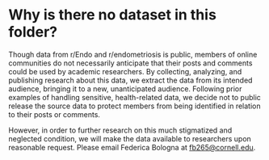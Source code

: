 # Why is there no dataset in this folder?

Though data from r/Endo and r/endometriosis is public, members of online communities do not necessarily anticipate that their posts and comments could be used by academic researchers. By collecting, analyzing, and publishing research about this data, we extract the data from its intended audience, bringing it to a new, unanticipated audience. Following prior examples of handling sensitive, health-related data, we decide not to public release the source data to protect members from being identified in relation to their posts or comments.

However, in order to further research on this much stigmatized and neglected condition, we will make the data available to researchers upon reasonable request. Please email Federica Bologna at fb265@cornell.edu. 